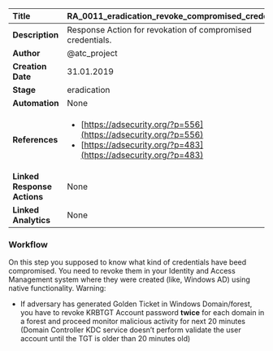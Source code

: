 | Title                       | RA_0011_eradication_revoke_compromised_credentials         |
|:----------------------------|:--------------------|
| **Description**             | Response Action for revokation of compromised credentials.   |
| **Author**                  | @atc_project        |
| **Creation Date**           | 31.01.2019 |
| **Stage**                   | eradication         |
| **Automation**              | None |
| **References**              |<ul><li>[https://adsecurity.org/?p=556](https://adsecurity.org/?p=556)</li><li>[https://adsecurity.org/?p=483](https://adsecurity.org/?p=483)</li></ul> |
| **Linked Response Actions** | None |
| **Linked Analytics**        | None |


### Workflow

On this step you supposed to know what kind of credentials have beed compromised.
You need to revoke them in your Identity and Access Management system where they were created (like, Windows AD) using native functionality.
Warning:
- If adversary has generated Golden Ticket in Windows Domain/forest, you have to revoke KRBTGT Account password **twice** for each domain in a forest and proceed monitor malicious activity for next 20 minutes (Domain Controller KDC service doesn’t perform validate the user account until the TGT is older than 20 minutes old)
